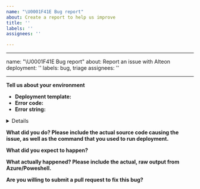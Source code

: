 ```yaml
---
name: "\U0001F41E Bug report"
about: Create a report to help us improve
title: ''
labels: ''
assignees: ''

---
```


---
name: "\U0001F41E  Bug report"
about: Report an issue with Alteon deployment: ''
labels: bug, triage
assignees: ''

---

<!--
  
    This template is for bug reports. 
    Note that leaving sections blank will make it difficult for us to troubleshoot and we may have to close the issue.
-->


**Tell us about your environment**

<!--
Please mention deployment type and method Standalone/HA CLI/GUI
-->

* **Deployment template:**
* **Error code:**
* **Error string:**





<details>


</details>

**What did you do? Please include the actual source code causing the issue, as well as the command that you used to run deployment.**

<!-- Paste the source code below: -->




**What did you expect to happen?**


**What actually happened? Please include the actual, raw output from Azure/Poweshell.**


**Are you willing to submit a pull request to fix this bug?**
